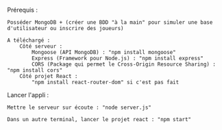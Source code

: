 Prérequis :

    Posséder MongoDB + (créer une BDD "à la main" pour simuler une base d'utilisateur ou inscrire des joueurs)
    
    A téléchargé : 
        Côté serveur : 
            Mongoose (API MongoDB) : "npm install mongoose"
            Express (Framework pour Node.js) : "npm install express"
            CORS (Package qui permet le Cross-Origin Resource Sharing) : "npm install cors"
        Côté projet React : 
            "npm install react-router-dom" si c'est pas fait


Lancer l'appli : 

    Mettre le serveur sur écoute : "node server.js"
    
    Dans un autre terminal, lancer le projet react : "npm start"

